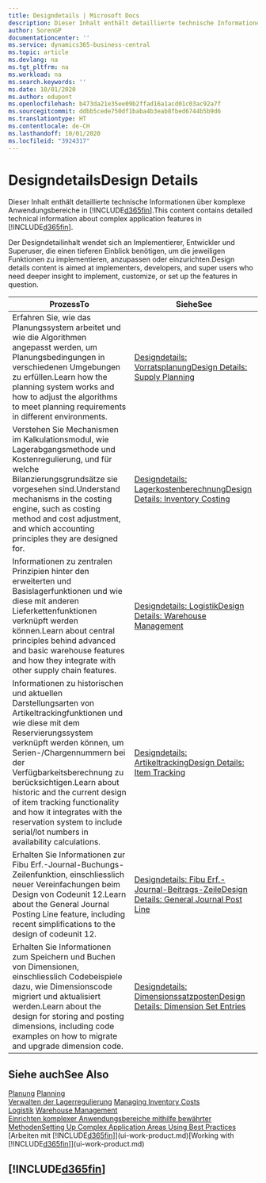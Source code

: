 ```yaml
---
title: Designdetails | Microsoft Docs
description: Dieser Inhalt enthält detaillierte technische Informationen über komplexe Anwendungsbereiche in  Business Central.
author: SorenGP
documentationcenter: ''
ms.service: dynamics365-business-central
ms.topic: article
ms.devlang: na
ms.tgt_pltfrm: na
ms.workload: na
ms.search.keywords: ''
ms.date: 10/01/2020
ms.author: edupont
ms.openlocfilehash: b473da21e35ee09b2ffad16a1acd01c03ac92a7f
ms.sourcegitcommit: ddbb5cede750df1baba4b3eab8fbed6744b5b9d6
ms.translationtype: HT
ms.contentlocale: de-CH
ms.lasthandoff: 10/01/2020
ms.locfileid: "3924317"
---
```

# <a name="design-details"></a><span data-ttu-id="31a45-103">Designdetails</span><span class="sxs-lookup"><span data-stu-id="31a45-103">Design Details</span></span>
<span data-ttu-id="31a45-104">Dieser Inhalt enthält detaillierte technische Informationen über komplexe Anwendungsbereiche in [!INCLUDE[d365fin](includes/d365fin_md.md)].</span><span class="sxs-lookup"><span data-stu-id="31a45-104">This content contains detailed technical information about complex application features in [!INCLUDE[d365fin](includes/d365fin_md.md)].</span></span>  

 <span data-ttu-id="31a45-105">Der Designdetailinhalt wendet sich an Implementierer, Entwickler und Superuser, die einen tieferen Einblick benötigen, um die jeweiligen Funktionen zu implementieren, anzupassen oder einzurichten.</span><span class="sxs-lookup"><span data-stu-id="31a45-105">Design details content is aimed at implementers, developers, and super users who need deeper insight to implement, customize, or set up the features in question.</span></span>  

|<span data-ttu-id="31a45-106">**Prozess**</span><span class="sxs-lookup"><span data-stu-id="31a45-106">**To**</span></span>|<span data-ttu-id="31a45-107">**Siehe**</span><span class="sxs-lookup"><span data-stu-id="31a45-107">**See**</span></span>|  
|------------|-------------|  
|<span data-ttu-id="31a45-108">Erfahren Sie, wie das Planungssystem arbeitet und wie die Algorithmen angepasst werden, um Planungsbedingungen in verschiedenen Umgebungen zu erfüllen.</span><span class="sxs-lookup"><span data-stu-id="31a45-108">Learn how the planning system works and how to adjust the algorithms to meet planning requirements in different environments.</span></span>|[<span data-ttu-id="31a45-109">Designdetails: Vorratsplanung</span><span class="sxs-lookup"><span data-stu-id="31a45-109">Design Details: Supply Planning</span></span>](design-details-supply-planning.md)|  
|<span data-ttu-id="31a45-110">Verstehen Sie Mechanismen im Kalkulationsmodul, wie Lagerabgangsmethode und Kostenregulierung, und für welche Bilanzierungsgrundsätze sie vorgesehen sind.</span><span class="sxs-lookup"><span data-stu-id="31a45-110">Understand mechanisms in the costing engine, such as costing method and cost adjustment, and which accounting principles they are designed for.</span></span>|[<span data-ttu-id="31a45-111">Designdetails: Lagerkostenberechnung</span><span class="sxs-lookup"><span data-stu-id="31a45-111">Design Details: Inventory Costing</span></span>](design-details-inventory-costing.md)|  
|<span data-ttu-id="31a45-112">Informationen zu zentralen Prinzipien hinter den erweiterten und Basislagerfunktionen und wie diese mit anderen Lieferkettenfunktionen verknüpft werden können.</span><span class="sxs-lookup"><span data-stu-id="31a45-112">Learn about central principles behind advanced and basic warehouse features and how they integrate with other supply chain features.</span></span>|[<span data-ttu-id="31a45-113">Designdetails: Logistik</span><span class="sxs-lookup"><span data-stu-id="31a45-113">Design Details: Warehouse Management</span></span>](design-details-warehouse-management.md)|  
|<span data-ttu-id="31a45-114">Informationen zu historischen und aktuellen Darstellungsarten von Artikeltrackingfunktionen und wie diese mit dem Reservierungssystem verknüpft werden können, um Serien-/Chargennummern bei der Verfügbarkeitsberechnung zu berücksichtigen.</span><span class="sxs-lookup"><span data-stu-id="31a45-114">Learn about historic and the current design of item tracking functionality and how it integrates with the reservation system to include serial/lot numbers in availability calculations.</span></span>|[<span data-ttu-id="31a45-115">Designdetails: Artikeltracking</span><span class="sxs-lookup"><span data-stu-id="31a45-115">Design Details: Item Tracking</span></span>](design-details-item-tracking.md)|  
|<span data-ttu-id="31a45-116">Erhalten Sie Informationen zur Fibu Erf.-Journal-Buchungs-Zeilenfunktion, einschliesslich neuer Vereinfachungen beim Design von Codeunit 12.</span><span class="sxs-lookup"><span data-stu-id="31a45-116">Learn about the General Journal Posting Line feature, including recent simplifications to the design of codeunit 12.</span></span>|[<span data-ttu-id="31a45-117">Designdetails: Fibu Erf.-Journal-Beitrags-Zeile</span><span class="sxs-lookup"><span data-stu-id="31a45-117">Design Details: General Journal Post Line</span></span>](design-details-general-journal-post-line.md)|
|<span data-ttu-id="31a45-118">Erhalten Sie Informationen zum Speichern und Buchen von Dimensionen, einschliesslich Codebeispiele dazu, wie Dimensionscode migriert und aktualisiert werden.</span><span class="sxs-lookup"><span data-stu-id="31a45-118">Learn about the design for storing and posting dimensions, including code examples on how to migrate and upgrade dimension code.</span></span>|[<span data-ttu-id="31a45-119">Designdetails: Dimensionssatzposten</span><span class="sxs-lookup"><span data-stu-id="31a45-119">Design Details: Dimension Set Entries</span></span>](design-details-dimension-set-entries.md)| 

## <a name="see-also"></a><span data-ttu-id="31a45-120">Siehe auch</span><span class="sxs-lookup"><span data-stu-id="31a45-120">See Also</span></span>  
 <span data-ttu-id="31a45-121">[Planung](production-planning.md) </span><span class="sxs-lookup"><span data-stu-id="31a45-121">[Planning](production-planning.md) </span></span>  
 <span data-ttu-id="31a45-122">[Verwalten der Lagerregulierung](finance-manage-inventory-costs.md) </span><span class="sxs-lookup"><span data-stu-id="31a45-122">[Managing Inventory Costs](finance-manage-inventory-costs.md) </span></span>  
 <span data-ttu-id="31a45-123">[Logistik](warehouse-manage-warehouse.md) </span><span class="sxs-lookup"><span data-stu-id="31a45-123">[Warehouse Management](warehouse-manage-warehouse.md) </span></span>  
 [<span data-ttu-id="31a45-124">Einrichten komplexer Anwendungsbereiche mithilfe bewährter Methoden</span><span class="sxs-lookup"><span data-stu-id="31a45-124">Setting Up Complex Application Areas Using Best Practices</span></span>](set-up-complex-application-areas-using-best-practices.md)  
 <span data-ttu-id="31a45-125">[Arbeiten mit [!INCLUDE[d365fin](includes/d365fin_md.md)]](ui-work-product.md)</span><span class="sxs-lookup"><span data-stu-id="31a45-125">[Working with [!INCLUDE[d365fin](includes/d365fin_md.md)]](ui-work-product.md)</span></span>

 ## [!INCLUDE[d365fin](includes/free_trial_md.md)]  
